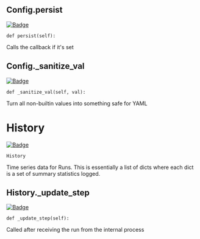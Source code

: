 ## Config.persist
[![Badge](https://img.shields.io/badge/View%20source%20on%20GitHub-black?style=for-the-badge&logo=github)](https://github.com/ariG23498/Aritra-Documentation/blob/master/CODE/Runs/wandb_config#L163-L166)

`def persist(self):`

Calls the callback if it's set











## Config._sanitize_val
[![Badge](https://img.shields.io/badge/View%20source%20on%20GitHub-black?style=for-the-badge&logo=github)](https://github.com/ariG23498/Aritra-Documentation/blob/master/CODE/Runs/wandb_config#L222-L243)

`def _sanitize_val(self, val):`

Turn all non-builtin values into something safe for YAML











# History
[![Badge](https://img.shields.io/badge/View%20source%20on%20GitHub-black?style=for-the-badge&logo=github)](https://github.com/ariG23498/Aritra-Documentation/blob/master/CODE/Runs/wandb_history#L14-L64)

`History`

Time series data for Runs. This is essentially a list of dicts where each
dict is a set of summary statistics logged.












## History._update_step
[![Badge](https://img.shields.io/badge/View%20source%20on%20GitHub-black?style=for-the-badge&logo=github)](https://github.com/ariG23498/Aritra-Documentation/blob/master/CODE/Runs/wandb_history#L38-L40)

`def _update_step(self):`

Called after receiving the run from the internal process











